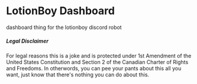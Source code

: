 # LotionBoy Dashboard

dashboard thing for the lotionboy discord robot


##### Legal Disclaimer
For legal reasons this is a joke and is protected under 1st Amendment of the United States Constitution and Section 2 of the Canadian Charter of Rights and Freedoms.
In otherwords, you can pee your pants about this all you want, just know that there's nothing you can do about this.
